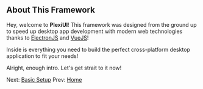 ## About This Framework
Hey, welcome to **PlexiUI**! This framework was designed from the ground up to speed up desktop app development with modern web technologies thanks to [ElectronJS](https://electronjs.org) and [VueJS](https://vuejs.org)!

Inside is everything you need to build the perfect cross-platform desktop application to fit your needs!

Alright, enough intro. Let's get strait to it now!

Next: [Basic Setup](./basicSetup.md)
Prev: [Home](../README.md)
